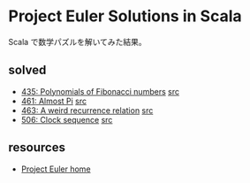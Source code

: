 Project Euler Solutions in Scala
======================
Scala で数学パズルを解いてみた結果。

solved
----------------
- [435: Polynomials of Fibonacci numbers](https://projecteuler.net/problem=435) [src](project-euler-scala/blob/master/src/pe/Pe435.scala)
- [461: Almost Pi](https://projecteuler.net/problem=461) [src](project-euler-scala/blob/master/src/pe/Pe461.scala)
- [463: A weird recurrence relation](https://projecteuler.net/problem=463) [src](project-euler-scala/blob/master/src/pe/Pe463.scala)
- [506: Clock sequence](https://projecteuler.net/problem=506) [src](project-euler-scala/blob/master/src/pe/Pe506.scala)

resources
--------
- [Project Euler home](https://projecteuler.net/)
